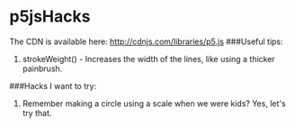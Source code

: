 # p5jsHacks
The CDN is available here: http://cdnjs.com/libraries/p5.js
###Useful tips:
<ol>
<li> strokeWeight() - Increases the width of the lines, like using a thicker painbrush.</li>
</ol>
###Hacks I want to try:
<ol>
<li> Remember making a circle using a scale when we were kids? Yes, let's try that.</li>
</ol>

